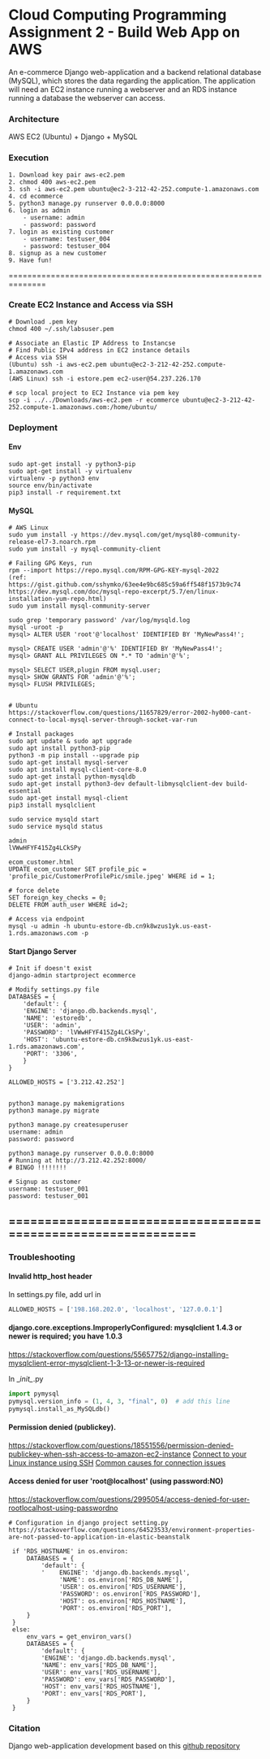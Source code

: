 # Cloud Computing Programming Assignment 2 - Build Web App on AWS

An e-commerce Django web-application and a backend relational database (MySQL), which stores the data regarding the application. The application will need an EC2 instance running a webserver and an RDS instance running a database the webserver can access.

### Architecture
AWS EC2 (Ubuntu) + Django + MySQL

### Execution
```
1. Download key pair aws-ec2.pem
2. chmod 400 aws-ec2.pem
3. ssh -i aws-ec2.pem ubuntu@ec2-3-212-42-252.compute-1.amazonaws.com
4. cd ecommerce
5. python3 manage.py runserver 0.0.0.0:8000
6. login as admin
	- username: admin
	- password: password
7. login as existing customer
	- username: testuser_004
	- password: testuser_004
8. signup as a new customer
9. Have fun!
```

==============================================================
### Create EC2 Instance and Access via SSH
```
# Download .pem key
chmod 400 ~/.ssh/labsuser.pem
```
```
# Associate an Elastic IP Address to Instancse
# Find Public IPv4 address in EC2 instance details
# Access via SSH
(Ubuntu) ssh -i aws-ec2.pem ubuntu@ec2-3-212-42-252.compute-1.amazonaws.com
(AWS Linux) ssh -i estore.pem ec2-user@54.237.226.170
```
```
# scp local project to EC2 Instance via pem key
scp -i ../../Downloads/aws-ec2.pem -r ecommerce ubuntu@ec2-3-212-42-252.compute-1.amazonaws.com:/home/ubuntu/
```

### Deployment

#### Env
```
sudo apt-get install -y python3-pip
sudo apt-get install -y virtualenv
virtualenv -p python3 env
source env/bin/activate
pip3 install -r requirement.txt
```

#### MySQL
```
# AWS Linux
sudo yum install -y https://dev.mysql.com/get/mysql80-community-release-el7-3.noarch.rpm
sudo yum install -y mysql-community-client

# Failing GPG Keys, run
rpm --import https://repo.mysql.com/RPM-GPG-KEY-mysql-2022
(ref: 
https://gist.github.com/sshymko/63ee4e9bc685c59a6ff548f1573b9c74
https://dev.mysql.com/doc/mysql-repo-excerpt/5.7/en/linux-installation-yum-repo.html)
sudo yum install mysql-community-server

sudo grep 'temporary password' /var/log/mysqld.log
mysql -uroot -p
mysql> ALTER USER 'root'@'localhost' IDENTIFIED BY 'MyNewPass4!';

mysql> CREATE USER 'admin'@'%' IDENTIFIED BY 'MyNewPass4!';
mysql> GRANT ALL PRIVILEGES ON *.* TO 'admin'@'%';

mysql> SELECT USER,plugin FROM mysql.user;
mysql> SHOW GRANTS FOR 'admin'@'%';
mysql> FLUSH PRIVILEGES;


# Ubuntu
https://stackoverflow.com/questions/11657829/error-2002-hy000-cant-connect-to-local-mysql-server-through-socket-var-run

# Install packages
sudo apt update & sudo apt upgrade
sudo apt install python3-pip
python3 -m pip install --upgrade pip
sudo apt-get install mysql-server
sudo apt install mysql-client-core-8.0
sudo apt-get install python-mysqldb
sudo apt-get install python3-dev default-libmysqlclient-dev build-essential
sudo apt-get install mysql-client
pip3 install mysqlclient

sudo service mysqld start
sudo service mysqld status

admin
lVWwHFYF415Zg4LCkSPy

ecom_customer.html
UPDATE ecom_customer SET profile_pic = 'profile_pic/CustomerProfilePic/smile.jpeg' WHERE id = 1;

# force delete
SET foreign_key_checks = 0;
DELETE FROM auth_user WHERE id=2;

# Access via endpoint
mysql -u admin -h ubuntu-estore-db.cn9k8wzus1yk.us-east-1.rds.amazonaws.com -p

```

#### Start Django Server
```
# Init if doesn't exist
django-admin startproject ecommerce

# Modify settings.py file
DATABASES = { 
    'default': {
    'ENGINE': 'django.db.backends.mysql',
    'NAME': 'estoredb',
    'USER': 'admin',
    'PASSWORD': 'lVWwHFYF415Zg4LCkSPy',
    'HOST': 'ubuntu-estore-db.cn9k8wzus1yk.us-east-1.rds.amazonaws.com',
    'PORT': '3306',
    }
}

ALLOWED_HOSTS = ['3.212.42.252']


python3 manage.py makemigrations
python3 manage.py migrate

python3 manage.py createsuperuser
username: admin
password: password

python3 manage.py runserver 0.0.0.0:8000
# Running at http://3.212.42.252:8000/ 
# BINGO !!!!!!!!

# Signup as customer
username: testuser_001
password: testuser_001

```


=============================================================
---
### Troubleshooting
#### Invalid http_host header
In settings.py file, add url in 
```python
ALLOWED_HOSTS = ['198.168.202.0', 'localhost', '127.0.0.1']
```

#### django.core.exceptions.ImproperlyConfigured: mysqlclient 1.4.3 or newer is required; you have 1.0.3
https://stackoverflow.com/questions/55657752/django-installing-mysqlclient-error-mysqlclient-1-3-13-or-newer-is-required  

In \__init\__.py
```python
import pymysql
pymysql.version_info = (1, 4, 3, "final", 0)  # add this line 
pymysql.install_as_MySQLdb()
```

#### Permission denied (publickey).
https://stackoverflow.com/questions/18551556/permission-denied-publickey-when-ssh-access-to-amazon-ec2-instance
[Connect to your Linux instance using SSH](https://docs.aws.amazon.com/AWSEC2/latest/UserGuide/AccessingInstancesLinux.html)
[Common causes for connection issues](https://docs.aws.amazon.com/AWSEC2/latest/UserGuide/TroubleshootingInstancesConnecting.html#TroubleshootingInstancesConnectingSSH)

#### Access denied for user 'root@localhost' (using password:NO)
https://stackoverflow.com/questions/2995054/access-denied-for-user-rootlocalhost-using-passwordno
```
# Configuration in django project setting.py
https://stackoverflow.com/questions/64523533/environment-properties-are-not-passed-to-application-in-elastic-beanstalk

 if 'RDS_HOSTNAME' in os.environ:
     DATABASES = {
         'default': {
         '    ENGINE': 'django.db.backends.mysql',
              'NAME': os.environ['RDS_DB_NAME'],
              'USER': os.environ['RDS_USERNAME'],
              'PASSWORD': os.environ['RDS_PASSWORD'],
              'HOST': os.environ['RDS_HOSTNAME'],
              'PORT': os.environ['RDS_PORT'],
     }
 }
 else:
     env_vars = get_environ_vars()
     DATABASES = {
         'default': {
         'ENGINE': 'django.db.backends.mysql',
         'NAME': env_vars['RDS_DB_NAME'],
         'USER': env_vars['RDS_USERNAME'],
         'PASSWORD': env_vars['RDS_PASSWORD'],
         'HOST': env_vars['RDS_HOSTNAME'],
         'PORT': env_vars['RDS_PORT'],
     }
 }
```

### Citation
Django web-application development based on this [github repository](https://github.com/sumitkumar1503/ecommerce)

